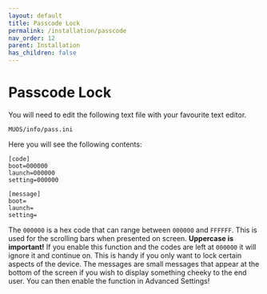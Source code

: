 ```yaml
---
layout: default
title: Passcode Lock
permalink: /installation/passcode
nav_order: 12
parent: Installation
has_children: false
---
```


# Passcode Lock

You will need to edit the following text file with your favourite text editor.

```
MUOS/info/pass.ini
```

Here you will see the following contents:

```
[code]
boot=000000
launch=000000
setting=000000

[message]
boot=
launch=
setting=
```

The `000000` is a hex code that can range between `000000` and `FFFFFF`. This is used for the scrolling bars when
presented on screen. **Uppercase is important!** If you enable this function and the codes are left at `000000` it will
ignore it and continue on. This is handy if you only want to lock certain aspects of the device. The messages are small
messages that appear at the bottom of the screen if you wish to display something cheeky to the end user. You can then
enable the function in Advanced Settings! 